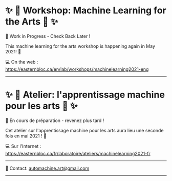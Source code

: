 # :sparkles: :robot: Workshop: Machine Learning for the Arts :robot: :sparkles:

:construction: Work in Progress - Check Back Later !

This machine learning for the arts workshop is happening again in May 2021! :tada:

:computer: On the web : https://easternbloc.ca/en/lab/workshops/machinelearning2021-eng

---

# :sparkles: :robot: Atelier: l'apprentissage machine pour les arts :robot: :sparkles:

:construction: En cours de préparation - revenez plus tard !

Cet atelier sur l'apprentissage machine pour les arts aura lieu une seconde fois en mai 2021 ! :tada:

:computer: Sur l'Internet : https://easternbloc.ca/fr/laboratoire/ateliers/machinelearning2021-fr

---

:email: Contact: automachine.art@gmail.com

---
